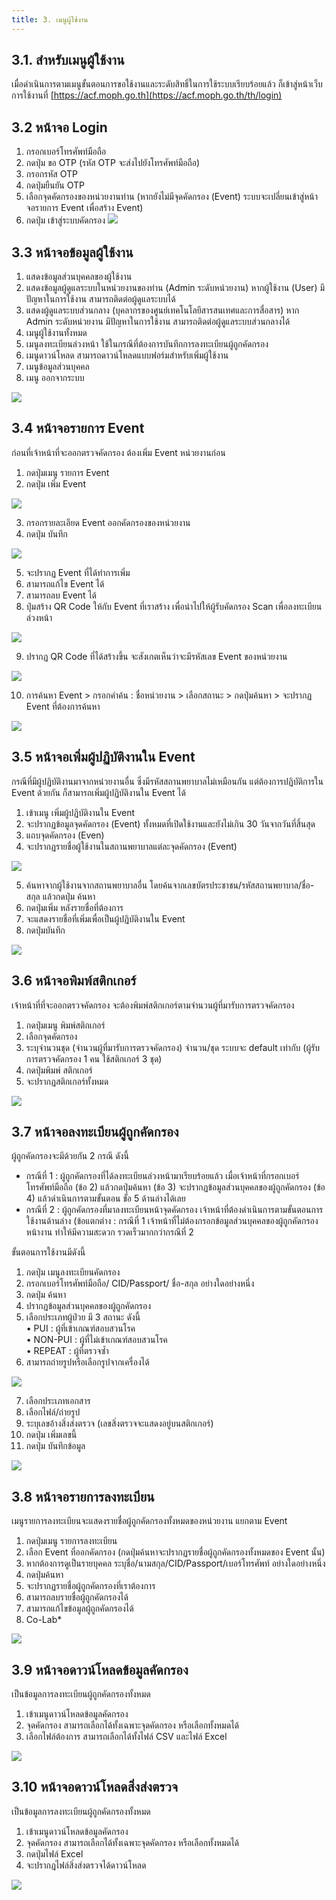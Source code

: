 ```yaml
---
title: 3. เมนูผู้ใช้งาน
---
```


## 3.1. สำหรับเมนูผู้ใช้งาน 
เมื่อดำเนินการตามเมนูขั้นตอนการขอใช้งานและระดับสิทธิ์ในการใช้ระบบเรียบร้อยแล้ว ก็เข้าสู่หน้าเว็บการใช้งานที่ [https://acf.moph.go.th](https://acf.moph.go.th/th/login)

## 3.2 หน้าจอ Login
1. กรอกเบอร์โทรศัพท์มือถือ
2. กดปุ่ม ขอ OTP (รหัส OTP จะส่งไปยังโทรศัพท์มือถือ)
3. กรอกรหัส OTP
4. กดปุ่มยืนยัน OTP
5. เลือกจุดคัดกรองของหน่วยงานท่าน (หากยังไม่มีจุดคัดกรอง (Event) ระบบจะเปลี่ยนเข้าสู่หน้าจอรายการ Event เพื่อสร้าง Event) 
6. กดปุ่ม เข้าสู่ระบบคัดกรอง
![](./img/user01.png)

## 3.3 หน้าจอข้อมูลผู้ใช้งาน
1. แสดงข้อมูลส่วนบุคคลของผู้ใช้งาน
2. แสดงข้อมูลผู้ดูแลระบบในหน่วยงานของท่าน (Admin ระดับหน่วยงาน) หากผู้ใช้งาน (User) มีปัญหาในการใช้งาน สามารถติดต่อผู้ดูแลระบบได้
3. แสดงผู้ดูแลระบบส่วนกลาง (บุคลากรของศูนย์เทคโนโลยีสารสนเทศและการสื่อสาร)
หาก Admin ระดับหน่วยงาน มีปัญหาในการใช้งาน สามารถติดต่อผู้ดูแลระบบส่วนกลางได้	 	
4. เมนูผู้ใช้งานทั้งหมด
5. เมนูลงทะเบียนล่วงหน้า ใช้ในกรณีที่ต้องการบันทึกการลงทะเบียนผู้ถูกคัดกรอง
6. เมนูดาวน์โหลด สามารถดาวน์โหลดแบบฟอร์มสำหรับเพิ่มผู้ใช้งาน 
7. เมนูข้อมูลส่วนบุคคล
8. เมนู ออกจากระบบ

![](./img/user02.png)

## 3.4 หน้าจอรายการ Event 
ก่อนที่เจ้าหน้าที่จะออกตรวจคัดกรอง ต้องเพิ่ม Event หน่วยงานก่อน
1. กดปุ่มเมนู รายการ Event 
2. กดปุ่ม เพิ่ม Event

![](./img/user03.png)

3. กรอกรายละเอียด Event ออกคัดกรองของหน่วยงาน
4. กดปุ่ม บันทึก

![](./img/user04.png)

5. จะปรากฏ Event ที่ได้ทำการเพิ่ม
6. สามารถแก้ไข Event ได้
7. สามารถลบ Event ได้
8. ปุ่มสร้าง QR Code ให้กับ Event ที่เราสร้าง เพื่อนำไปให้ผู้รับคัดกรอง Scan เพื่อลงทะเบียนล่วงหน้า

![](./img/user05.png)

9. ปรากฏ QR Code ที่ได้สร้างขึ้น จะสังเกตเห็นว่าจะมีรหัสเลข Event ของหน่วยงาน

![](./img/user06.png)

10. การค้นหา Event > กรอกคำค้น : ชื่อหน่วยงาน > เลือกสถานะ > กดปุ่มค้นหา > จะปรากฏ Event ที่ต้องการค้นหา

![](./img/user07.png)

## 3.5 หน้าจอเพิ่มผู้ปฏิบัติงานใน Event 
กรณีที่มีผู้ปฏิบัติงานมาจากหน่วยงานอื่น ซึ่งมีรหัสสถานพยาบาลไม่เหมือนกัน แต่ต้องการปฏิบัติการใน Event ด้วยกัน ก็สามารถเพิ่มผู้ปฏิบัติงานใน Event ได้
1. เข้าเมนู เพิ่มผู้ปฏิบัติงานใน Event
2. จะปรากฏข้อมูลจุดคัดกรอง (Event) ทั้งหมดที่เปิดใช้งานและยังไม่เกิน 30 วันจากวันที่สิ้นสุด
3. แถบจุดคัดกรอง (Even)
4. จะปรากฏรายชื่อผู้ใช้งานในสถานพยาบาลแต่ละจุดคัดกรอง (Event)

![](./img/user08.png)

5. ค้นหาจากผู้ใช้งานจากสถานพยาบาลอื่น โดยค้นจากเลขบัตรประชาชน/รหัสสถานพยาบาล/ชื่อ-สกุล แล้วกดปุ่ม ค้นหา 
6. กดปุ่มเพิ่ม หลังรายชื่อที่ต้องการ
7. จะแสดงรายชื่อที่เพิ่มเพื่อเป็นผู้ปฏิบัติงานใน Event
8. กดปุ่มบันทึก

![](./img/user09.png)

## 3.6 หน้าจอพิมพ์สติกเกอร์
เจ้าหน้าที่ที่จะออกตรวจคัดกรอง จะต้องพิมพ์สติกเกอร์ตามจำนวนผู้ที่มารับการตรวจคัดกรอง
1. กดปุ่มเมนู พิมพ์สติกเกอร์
2. เลือกจุดคัดกรอง
3. ระบุจำนวนชุด (จำนวนผู้ที่มารับการตรวจคัดกรอง)
จำนวน/ชุด ระบบจะ default เท่ากับ (ผู้รับการตรวจคัดกรอง 1 คน ใช้สติกเกอร์ 3 ชุด)
4. กดปุ่มพิมพ์ สติกเกอร์ 
5. จะปรากฏสติกเกอร์ทั้งหมด

![](./img/user10.png)

## 3.7 หน้าจอลงทะเบียนผู้ถูกคัดกรอง
ผู้ถูกคัดกรองจะมีด้วยกัน 2 กรณี ดังนี้
- กรณีที่ 1 : ผู้ถูกคัดกรองที่ได้ลงทะเบียนล่วงหน้ามาเรียบร้อยแล้ว เมื่อเจ้าหน้าที่กรอกเบอร์โทรศัพท์มือถือ (ข้อ 2) แล้วกดปุ่มค้นหา (ข้อ 3) จะปรากฏข้อมูลส่วนบุคคลของผู้ถูกคัดกรอง (ข้อ 4) แล้วดำเนินการตามขั้นตอน ขั้อ 5 ด้านล่างได้เลย
- กรณีที่ 2 : ผู้ถูกคัดกรองที่มาลงทะเบียนหน้าจุดคัดกรอง เจ้าหน้าที่ต้องดำเนินการตามขั้นตอนการใช้งานด้านล่าง
(ข้อแตกต่าง : กรณีที่ 1 เจ้าหน้าที่ไม่ต้องกรอกข้อมูลส่วนบุคคลของผู้ถูกคัดกรองหน้างาน   ทำให้มีความสะดวก รวดเร็วมากกว่ากรณีที่ 2

ขั้นตอนการใช้งานมีดังนี้  
1. กดปุ่ม เมนูลงทะเบียนคัดกรอง
2. กรอกเบอร์โทรศัพท์มือถือ/ CID/Passport/ ชื่อ-สกุล อย่างใดอย่างหนึ่ง
3. กดปุ่ม ค้นหา
4. ปรากฏข้อมูลส่วนบุคคลของผู้ถูกคัดกรอง
5. เลือกประเภทผู้ป่วย มี 3 สถานะ ดังนี้   
	• PUI : ผู้ที่เข้าเกณฑ์สอบสวนโรค  
    • NON-PUI : ผู้ที่ไม่เข้าเกณฑ์สอบสวนโรค  
    • REPEAT : ผู้ที่ตรวจซ้ำ  
6. สามารถถ่ายรูปหรือเลือกรูปจากเครื่องได้

![](./img/user11.png)

7. เลือกประเภทเอกสาร
8. เลือกไฟล์/ถ่ายรูป
9. ระบุเลขอ้างสิ่งส่งตรวจ (เลขสิ่งตรวจจะแสดงอยู่บนสติกเกอร์)
10. กดปุ่ม เพิ่มเลขนี้
11. กดปุ่ม บันทึกข้อมูล

![](./img/user12.png)

## 3.8 หน้าจอรายการลงทะเบียน
เมนูรายการลงทะเบียนจะแสดงรายชื่อผู้ถูกคัดกรองทั้งหมดของหน่วยงาน แยกตาม Event
1. กดปุ่มเมนู รายการลงทะเบียน
2. เลือก Event ที่ออกคัดกรอง (กดปุ่มค้นหาจะปรากฏรายชื่อผู้ถูกคัดกรองทั้งหมดของ Event นั้น) 
3. หากต้องการดูเป็นรายบุคคล ระบุชื่อ/นามสกุล/CID/Passport/เบอร์โทรศัพท์ อย่างใดอย่างหนึ่ง
4. กดปุ่มค้นหา
5. จะปรากฏรายชื่อผู้ถูกคัดกรองที่เราต้องการ
6. สามารถลบรายชื่อผู้ถูกคัดกรองได้
7. สามารถแก้ไขข้อมูลผู้ถูกคัดกรองได้
8. Co-Lab*

![](./img/user13.png)

## 3.9 หน้าจอดาวน์โหลดข้อมูลคัดกรอง
เป็นข้อมูลการลงทะเบียนผู้ถูกคัดกรองทั้งหมด
1. เข้าเมนูดาวน์โหลดข้อมูลคัดกรอง
2. จุดคัดกรอง สามารถเลือกได้ทั้งเฉพาะจุดคัดกรอง หรือเลือกทั้งหมดได้
3. เลือกไฟล์ต้องการ สามารถเลือกได้ทั้งไฟล์ CSV และไฟล์ Excel

![](./img/user14.png)

## 3.10 หน้าจอดาวน์โหลดสิ่งส่งตรวจ
เป็นข้อมูลการลงทะเบียนผู้ถูกคัดกรองทั้งหมด
1. เข้าเมนูดาวน์โหลดข้อมูลคัดกรอง
2. จุดคัดกรอง สามารถเลือกได้ทั้งเฉพาะจุดคัดกรอง หรือเลือกทั้งหมดได้
3. กดปุ่มไฟล์ Excel
4. จะปรากฎไฟล์สิ่งส่งตรวจได้ดาวน์โหลด

![](./img/user15.png)


